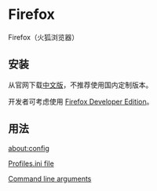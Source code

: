 # Firefox

Firefox（火狐浏览器）

## 安装

从官网下载[中文版](https://www.mozilla.org/en-US/firefox/all/#zh-CN)，不推荐使用国内定制版本。

开发者可考虑使用 [Firefox Developer Edition](https://www.mozilla.org/en-US/firefox/developer/)。

## 用法

[about:config](about:config)

[Profiles.ini file](http://kb.mozillazine.org/Profiles.ini_file)

[Command line arguments](http://kb.mozillazine.org/Command_line_arguments)
